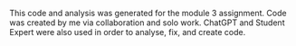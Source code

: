 This code and analysis was generated for the module 3 assignment. Code was created by me via collaboration and solo work. 
ChatGPT and Student Expert were also used in order to analyse, fix, and create code. 
